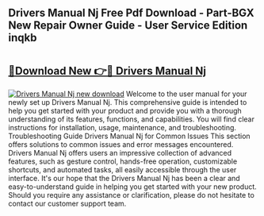 ## Drivers Manual Nj Free Pdf Download - Part-BGX New Repair Owner Guide - User Service Edition inqkb

# <h2><a href="http://bc25021.oget.top/?id=Drivers+Manual+Nj">🔗Download New 👉🔴 Drivers Manual Nj</a></h2>

[![Drivers Manual Nj new download](https://i.imgur.com/5g1atiW.png)](http://bc25021.oget.top/?id=Drivers+Manual+Nj)
Welcome to the user manual for your newly set up Drivers Manual Nj. This comprehensive guide is intended to help you get started with your product and provide you with a thorough understanding of its features, functions, and capabilities. You will find clear instructions for installation, usage, maintenance, and troubleshooting. Troubleshooting Guide Drivers Manual Nj for Common Issues This section offers solutions to common issues and error messages encountered. Drivers Manual Nj offers users an impressive collection of advanced features, such as gesture control, hands-free operation, customizable shortcuts, and automated tasks, all easily accessible through the user interface. It's our hope that the Drivers Manual Nj has been a clear and easy-to-understand guide in helping you get started with your new product. Should you require any assistance or clarification, please do not hesitate to contact our customer support team.
